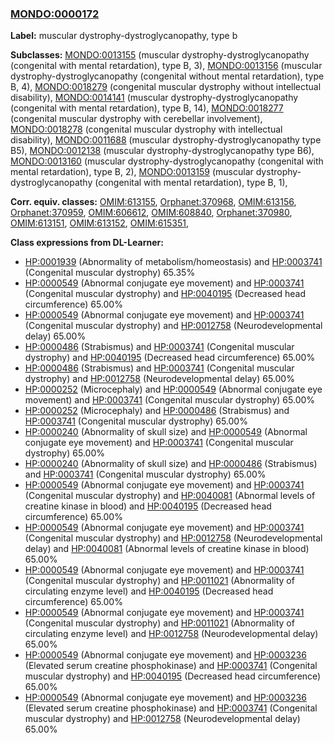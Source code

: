 
### [MONDO:0000172](http://purl.obolibrary.org/obo/MONDO_0000172)
**Label:** muscular dystrophy-dystroglycanopathy, type b

**Subclasses:** [MONDO:0013155](http://purl.obolibrary.org/obo/MONDO_0013155) (muscular dystrophy-dystroglycanopathy (congenital with mental retardation), type B, 3), [MONDO:0013156](http://purl.obolibrary.org/obo/MONDO_0013156) (muscular dystrophy-dystroglycanopathy (congenital without mental retardation), type B, 4), [MONDO:0018279](http://purl.obolibrary.org/obo/MONDO_0018279) (congenital muscular dystrophy without intellectual disability), [MONDO:0014141](http://purl.obolibrary.org/obo/MONDO_0014141) (muscular dystrophy-dystroglycanopathy (congenital with mental retardation), type B, 14), [MONDO:0018277](http://purl.obolibrary.org/obo/MONDO_0018277) (congenital muscular dystrophy with cerebellar involvement), [MONDO:0018278](http://purl.obolibrary.org/obo/MONDO_0018278) (congenital muscular dystrophy with intellectual disability), [MONDO:0011688](http://purl.obolibrary.org/obo/MONDO_0011688) (muscular dystrophy-dystroglycanopathy type B5), [MONDO:0012138](http://purl.obolibrary.org/obo/MONDO_0012138) (muscular dystrophy-dystroglycanopathy type B6), [MONDO:0013160](http://purl.obolibrary.org/obo/MONDO_0013160) (muscular dystrophy-dystroglycanopathy (congenital with mental retardation), type B, 2), [MONDO:0013159](http://purl.obolibrary.org/obo/MONDO_0013159) (muscular dystrophy-dystroglycanopathy (congenital with mental retardation), type B, 1), 

**Corr. equiv. classes:** [OMIM:613155](http://purl.obolibrary.org/obo/OMIM_613155), [Orphanet:370968](http://www.orpha.net/ORDO/Orphanet_370968), [OMIM:613156](http://purl.obolibrary.org/obo/OMIM_613156), [Orphanet:370959](http://www.orpha.net/ORDO/Orphanet_370959), [OMIM:606612](http://purl.obolibrary.org/obo/OMIM_606612), [OMIM:608840](http://purl.obolibrary.org/obo/OMIM_608840), [Orphanet:370980](http://www.orpha.net/ORDO/Orphanet_370980), [OMIM:613151](http://purl.obolibrary.org/obo/OMIM_613151), [OMIM:613152](http://purl.obolibrary.org/obo/OMIM_613152), [OMIM:615351](http://purl.obolibrary.org/obo/OMIM_615351), 

**Class expressions from DL-Learner:**

- [HP:0001939](http://purl.obolibrary.org/obo/HP_0001939) (Abnormality of metabolism/homeostasis) and [HP:0003741](http://purl.obolibrary.org/obo/HP_0003741) (Congenital muscular dystrophy) 65.35%
- [HP:0000549](http://purl.obolibrary.org/obo/HP_0000549) (Abnormal conjugate eye movement) and [HP:0003741](http://purl.obolibrary.org/obo/HP_0003741) (Congenital muscular dystrophy) and [HP:0040195](http://purl.obolibrary.org/obo/HP_0040195) (Decreased head circumference) 65.00%
- [HP:0000549](http://purl.obolibrary.org/obo/HP_0000549) (Abnormal conjugate eye movement) and [HP:0003741](http://purl.obolibrary.org/obo/HP_0003741) (Congenital muscular dystrophy) and [HP:0012758](http://purl.obolibrary.org/obo/HP_0012758) (Neurodevelopmental delay) 65.00%
- [HP:0000486](http://purl.obolibrary.org/obo/HP_0000486) (Strabismus) and [HP:0003741](http://purl.obolibrary.org/obo/HP_0003741) (Congenital muscular dystrophy) and [HP:0040195](http://purl.obolibrary.org/obo/HP_0040195) (Decreased head circumference) 65.00%
- [HP:0000486](http://purl.obolibrary.org/obo/HP_0000486) (Strabismus) and [HP:0003741](http://purl.obolibrary.org/obo/HP_0003741) (Congenital muscular dystrophy) and [HP:0012758](http://purl.obolibrary.org/obo/HP_0012758) (Neurodevelopmental delay) 65.00%
- [HP:0000252](http://purl.obolibrary.org/obo/HP_0000252) (Microcephaly) and [HP:0000549](http://purl.obolibrary.org/obo/HP_0000549) (Abnormal conjugate eye movement) and [HP:0003741](http://purl.obolibrary.org/obo/HP_0003741) (Congenital muscular dystrophy) 65.00%
- [HP:0000252](http://purl.obolibrary.org/obo/HP_0000252) (Microcephaly) and [HP:0000486](http://purl.obolibrary.org/obo/HP_0000486) (Strabismus) and [HP:0003741](http://purl.obolibrary.org/obo/HP_0003741) (Congenital muscular dystrophy) 65.00%
- [HP:0000240](http://purl.obolibrary.org/obo/HP_0000240) (Abnormality of skull size) and [HP:0000549](http://purl.obolibrary.org/obo/HP_0000549) (Abnormal conjugate eye movement) and [HP:0003741](http://purl.obolibrary.org/obo/HP_0003741) (Congenital muscular dystrophy) 65.00%
- [HP:0000240](http://purl.obolibrary.org/obo/HP_0000240) (Abnormality of skull size) and [HP:0000486](http://purl.obolibrary.org/obo/HP_0000486) (Strabismus) and [HP:0003741](http://purl.obolibrary.org/obo/HP_0003741) (Congenital muscular dystrophy) 65.00%
- [HP:0000549](http://purl.obolibrary.org/obo/HP_0000549) (Abnormal conjugate eye movement) and [HP:0003741](http://purl.obolibrary.org/obo/HP_0003741) (Congenital muscular dystrophy) and [HP:0040081](http://purl.obolibrary.org/obo/HP_0040081) (Abnormal levels of creatine kinase in blood) and [HP:0040195](http://purl.obolibrary.org/obo/HP_0040195) (Decreased head circumference) 65.00%
- [HP:0000549](http://purl.obolibrary.org/obo/HP_0000549) (Abnormal conjugate eye movement) and [HP:0003741](http://purl.obolibrary.org/obo/HP_0003741) (Congenital muscular dystrophy) and [HP:0012758](http://purl.obolibrary.org/obo/HP_0012758) (Neurodevelopmental delay) and [HP:0040081](http://purl.obolibrary.org/obo/HP_0040081) (Abnormal levels of creatine kinase in blood) 65.00%
- [HP:0000549](http://purl.obolibrary.org/obo/HP_0000549) (Abnormal conjugate eye movement) and [HP:0003741](http://purl.obolibrary.org/obo/HP_0003741) (Congenital muscular dystrophy) and [HP:0011021](http://purl.obolibrary.org/obo/HP_0011021) (Abnormality of circulating enzyme level) and [HP:0040195](http://purl.obolibrary.org/obo/HP_0040195) (Decreased head circumference) 65.00%
- [HP:0000549](http://purl.obolibrary.org/obo/HP_0000549) (Abnormal conjugate eye movement) and [HP:0003741](http://purl.obolibrary.org/obo/HP_0003741) (Congenital muscular dystrophy) and [HP:0011021](http://purl.obolibrary.org/obo/HP_0011021) (Abnormality of circulating enzyme level) and [HP:0012758](http://purl.obolibrary.org/obo/HP_0012758) (Neurodevelopmental delay) 65.00%
- [HP:0000549](http://purl.obolibrary.org/obo/HP_0000549) (Abnormal conjugate eye movement) and [HP:0003236](http://purl.obolibrary.org/obo/HP_0003236) (Elevated serum creatine phosphokinase) and [HP:0003741](http://purl.obolibrary.org/obo/HP_0003741) (Congenital muscular dystrophy) and [HP:0040195](http://purl.obolibrary.org/obo/HP_0040195) (Decreased head circumference) 65.00%
- [HP:0000549](http://purl.obolibrary.org/obo/HP_0000549) (Abnormal conjugate eye movement) and [HP:0003236](http://purl.obolibrary.org/obo/HP_0003236) (Elevated serum creatine phosphokinase) and [HP:0003741](http://purl.obolibrary.org/obo/HP_0003741) (Congenital muscular dystrophy) and [HP:0012758](http://purl.obolibrary.org/obo/HP_0012758) (Neurodevelopmental delay) 65.00%


